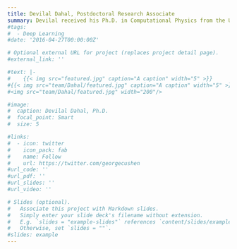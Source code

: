 ```yaml
---
title: Devilal Dahal, Postdoctoral Research Associate
summary: Devilal received his Ph.D. in Computational Physics from the University of Southern Mississippi under the supervision of Professor Parthapratim Biswas. Devilal project currently focuses on the mechanics of the nucleus.
#tags:
#  - Deep Learning
#date: '2016-04-27T00:00:00Z'

# Optional external URL for project (replaces project detail page).
#external_link: ''

#text: |-
#    {{< img src="featured.jpg" caption="A caption" width="5" >}}
#{{< img src="team/Dahal/featured.jpg" caption="A caption" width="5" >}}
#<img src="team/Dahal/featured.jpg" width="200"/>

#image: 
#  caption: Devilal Dahal, Ph.D.
#  focal_point: Smart
#  size: 5

#links:
#  - icon: twitter
#    icon_pack: fab
#    name: Follow
#    url: https://twitter.com/georgecushen
#url_code: ''
#url_pdf: ''
#url_slides: ''
#url_video: ''

# Slides (optional).
#   Associate this project with Markdown slides.
#   Simply enter your slide deck's filename without extension.
#   E.g. `slides = "example-slides"` references `content/slides/example-slides.md`.
#   Otherwise, set `slides = ""`.
#slides: example
---
```


